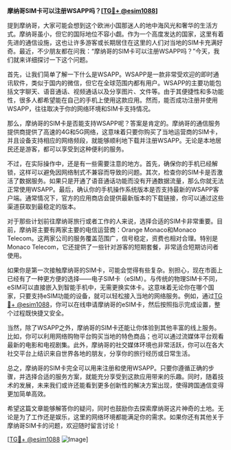 **摩纳哥SIM卡可以注册WSAPP吗？[[TG💪+ @esim1088](https://t.me/s/esim1088)]**

提到摩纳哥，大家可能会想到这个欧洲小国那迷人的地中海风光和奢华的生活方式。摩纳哥虽小，但它的国际地位不容小觑。作为一个高度发达的国家，这里有着先进的通信设施，这也让许多游客或长期居住在这里的人们对当地的SIM卡充满好奇。最近，不少朋友都在问我：“摩纳哥的SIM卡可以注册WSAPP吗？”今天，我们就来详细探讨一下这个问题。

首先，让我们简单了解一下什么是WSAPP。WSAPP是一款非常受欢迎的即时通讯软件，类似于国内的微信，但它在全球范围内都有用户。WSAPP的主要功能包括文字聊天、语音通话、视频通话以及分享图片、文件等。由于其便捷性和多功能性，很多人都希望能在自己的手机上使用这款应用。然而，能否成功注册并使用WSAPP，往往取决于你的网络环境和SIM卡支持情况。

那么，摩纳哥的SIM卡是否能支持WSAPP呢？答案是肯定的。摩纳哥的通信服务提供商提供了高速的4G和5G网络，这意味着只要你购买了当地运营商的SIM卡，并且设备支持相应的网络频段，就能够顺利地下载并注册WSAPP。无论是本地居民还是游客，都可以享受到这种便利的服务。

不过，在实际操作中，还是有一些需要注意的地方。首先，确保你的手机已经解锁，这样可以避免因网络制式不兼容而导致的问题。其次，检查你的SIM卡是否激活了数据服务。如果只是开通了语音通话功能而没有开通数据流量，那么你就无法正常使用WSAPP。最后，确认你的手机操作系统版本是否支持最新的WSAPP客户端。通常情况下，官方的应用商店会提供最新版本的下载链接，你可以通过这些渠道获取到最稳定的版本。

对于那些计划前往摩纳哥旅行或者工作的人来说，选择合适的SIM卡非常重要。目前，摩纳哥主要有两家主要的电信运营商：Orange Monaco和Monaco Telecom。这两家公司的服务覆盖范围广，信号稳定，资费也相对合理。特别是Monaco Telecom，它还提供了一些针对游客的短期套餐，非常适合短期访问者使用。

如果你是第一次接触摩纳哥的SIM卡，可能会觉得有些复杂。别担心，现在市面上已经有了一种更方便的选择——电子SIM卡（eSIM）。与传统的物理SIM卡不同，eSIM可以直接嵌入到智能手机中，无需更换实体卡。这意味着无论你在哪个国家，只要支持eSIM功能的设备，就可以轻松接入当地的网络服务。例如，通过[TG💪+ @esim1088](https://t.me/s/esim1088)，你可以在线申请摩纳哥的eSIM卡，然后按照指示完成设置，整个过程既快捷又安全。

当然，除了WSAPP之外，摩纳哥的SIM卡还能让你体验到其他丰富的线上服务。比如，你可以利用网络购物平台购买当地的特色商品；也可以通过流媒体平台观看最新的电影和电视剧集。此外，摩纳哥的社交媒体环境也非常活跃，你可以在各大社交平台上结识来自世界各地的朋友，分享你的旅行经历或日常生活。

总之，摩纳哥的SIM卡完全可以用来注册和使用WSAPP。只要你遵循正确的步骤，并选择合适的服务方案，就能充分享受到这款应用带来的乐趣。同时，随着技术的发展，未来我们或许还能看到更多创新性的解决方案出现，使得跨国通信变得更加简单高效。

希望这篇文章能够解答你的疑问，同时也鼓励你去探索摩纳哥这片神奇的土地。无论是为了工作还是娱乐，这里的网络环境都能满足你的需求。如果你还有其他关于摩纳哥SIM卡的问题，欢迎随时留言讨论！

[[TG💪+ @esim1088](https://t.me/s/esim1088) ![Image](https://i.postimg.cc/4NQfJmqS/Snipaste-2025-05-13-00-14-12.png)]